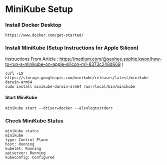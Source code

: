 # MiniKube Setup

### Install Docker Desktop
```
https://www.docker.com/get-started/
```
### Install MiniKube (Setup Instructions for Apple Silicon)
Instructions From Article : 
https://medium.com/@seohee.sophie.kwon/how-to-run-a-minikube-on-apple-silicon-m1-8373c248d669 )

```
curl -LO https://storage.googleapis.com/minikube/releases/latest/minikube-darwin-arm64
sudo install minikube-darwin-arm64 /usr/local/bin/minikube
```

#### Start MiniKube
```
minikube start --driver=docker --alsologtostderr
```

### Check MiniKube Status

```
minikube status
minikube
type: Control Plane
host: Running
kubelet: Running
apiserver: Running
kubeconfig: Configured

```
